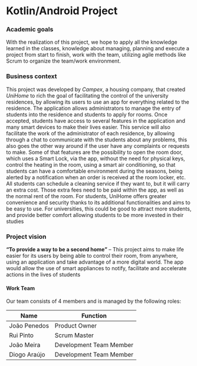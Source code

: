 # Kotlin/Android Project

### Academic goals

With the realization of this project, we hope to apply all the knowledge learned in the classes, knowledge about
managing, planning and execute a project from start to finish, work with the team, utilizing agile methods like Scrum to
organize the team/work environment.

### Business context

This project was developed by *Campex*, a housing company, that created *UniHome* to rich the goal of facilitating the
control of the university residences, by allowing its users to use an app for everything related to the residence.
The application allows administrators to manage the entry of students into the residence and students to apply for
rooms. Once accepted, students have access to several features in the application and many smart devices to make
their lives easier. This service will also facilitate the work of the administrator of each residence, by allowing
through a chat to communicate with the students about any problems, this also goes the other way around if the user
have any complaints or requests to make.
Some of that features are the possibility to open the room door, which uses a Smart Lock, via the app, without the need
for physical keys, control the heating in the room, using a smart air conditioning, so that students can have a
comfortable environment during the seasons, being alerted by a notification when an order is received at the room
locker, etc.
All students can schedule a cleaning service if they want to, but it will carry an extra cost. Those extra fees need to
be paid within the app, as well as the normal rent of the room.
For students, UniHome offers greater convenience and security thanks to its additional functionalities and aims to be
easy to use. For universities, this could be good to attract more students, and provide better comfort allowing students
to be more invested in their studies

### Project vision

**“To provide a way to be a second home”** – This project aims to make life easier for its users by being able to control
their room, from anywhere, using an application and take advantage of a more digital world. The app would allow the use
of smart appliances to notify, facilitate and accelerate actions in the lives of students

#### Work Team

Our team consists of 4 members and is managed by the following roles:

| Name         | Function                |
|--------------|-------------------------|
| João Penedos | Product Owner           |
| Rui Pinto    | Scrum Master            |
| João Meira   | Development Team Member |
| Diogo Araújo | Development Team Member |

